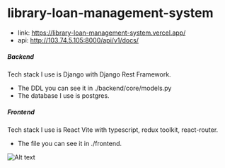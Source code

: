 # library-loan-management-system

- link: https://library-loan-management-system.vercel.app/
- api: http://103.74.5.105:8000/api/v1/docs/

##### Backend

Tech stack I use is Django with Django Rest Framework.

- The DDL you can see it in ./backend/core/models.py
- The database I use is postgres.

##### Frontend

Tech stack I use is React Vite with typescript, redux toolkit, react-router.

- The file you can see it in ./frontend.

![Alt text](https://res.cloudinary.com/do9rn3tmy/image/upload/v1753411293/Screenshot_2025-07-25_095442_xgngex.png)
